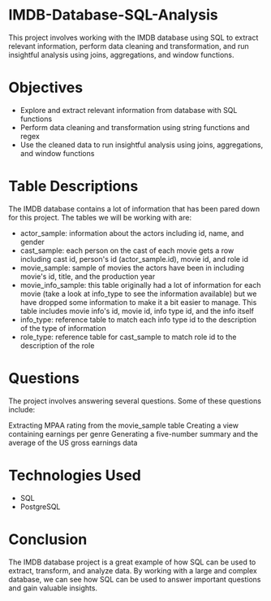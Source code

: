 # IMDB-Database-SQL-Analysis

This project involves working with the IMDB database using SQL to extract relevant information, perform data cleaning and transformation, and run insightful analysis using joins, aggregations, and window functions.

# Objectives
- Explore and extract relevant information from database with SQL functions
- Perform data cleaning and transformation using string functions and regex
- Use the cleaned data to run insightful analysis using joins, aggregations, and window functions

# Table Descriptions
The IMDB database contains a lot of information that has been pared down for this project. The tables we will be working with are:

- actor_sample: information about the actors including id, name, and gender
- cast_sample: each person on the cast of each movie gets a row including cast id, person's id (actor_sample.id), movie id, and role id
- movie_sample: sample of movies the actors have been in including movie's id, title, and the production year
- movie_info_sample: this table originally had a lot of information for each movie (take a look at info_type to see the information available) but we have dropped some information to make it a bit easier to manage. This table includes movie info's id, movie id, info type id, and the info itself
- info_type: reference table to match each info type id to the description of the type of information
- role_type: reference table for cast_sample to match role id to the description of the role

# Questions
The project involves answering several questions. Some of these questions include:

Extracting MPAA rating from the movie_sample table
Creating a view containing earnings per genre
Generating a five-number summary and the average of the US gross earnings data

# Technologies Used
- SQL
- PostgreSQL

# Conclusion
The IMDB database project is a great example of how SQL can be used to extract, transform, and analyze data. By working with a large and complex database, we can see how SQL can be used to answer important questions and gain valuable insights.




